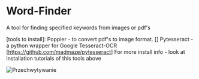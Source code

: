 # Word-Finder
A tool for finding specified keywords from images or pdf's

[tools to install]:
Poppler - to convert pdf's to image format. []
Pytesseract - a python wrapper for Google Tesseract-OCR [https://github.com/madmaze/pytesseract]
For more install info - look at installation tutorials of this tools above

![Przechwytywanie](https://user-images.githubusercontent.com/33838656/203017649-9d5813be-5432-49eb-b3af-1493bde925ee.PNG)
